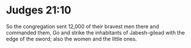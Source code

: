 # Judges 21:10

So the congregation sent 12,000 of their bravest men there and commanded them, Go and strike the inhabitants of Jabesh-gilead with the edge of the sword; also the women and the little ones.
